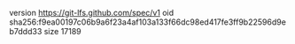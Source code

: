 version https://git-lfs.github.com/spec/v1
oid sha256:f9ea00197c06b9a6f23a4af103a133f66dc98ed417fe3ff9b22596d9eb7ddd33
size 17189
